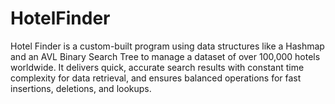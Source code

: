 # HotelFinder
Hotel Finder is a custom-built program using data structures like a Hashmap and an AVL Binary Search Tree to manage a dataset of over 100,000 hotels worldwide. It delivers quick, accurate search results with constant time complexity for data retrieval, and ensures balanced operations for fast insertions, deletions, and lookups.
